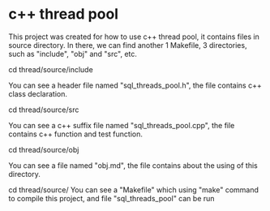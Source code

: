 # c++ thread pool

This project was created for how to use c++ thread pool, it contains
files in source directory. In there, we can find another 1 Makefile,
3 directories, such as "include", "obj" and "src", etc.
	
cd thread/source/include

You can see a header file named "sql_threads_pool.h", the file
contains c++ class declaration.


cd thread/source/src

You can see a c++ suffix file named "sql_threads_pool.cpp", the file
contains c++ function and test function.


cd thread/source/obj

You can see a file named "obj.md", the file contains about the using of 
this directory.


cd thread/source/
You can see a "Makefile" which using "make" command to compile this project,
and file "sql_threads_pool" can be run




